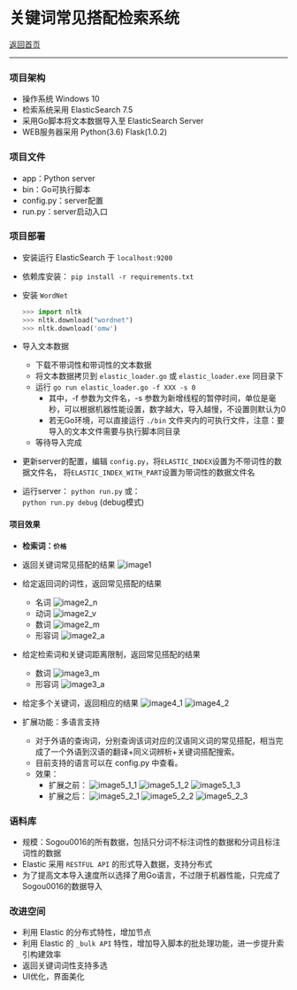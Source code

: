 # 关键词常见搭配检索系统
[返回首页](https://desperadoadil.github.io/)  

---

### 项目架构
- 操作系统 Windows 10
- 检索系统采用 ElasticSearch 7.5
- 采用Go脚本将文本数据导入至 ElasticSearch Server
- WEB服务器采用 Python(3.6) Flask(1.0.2)


### 项目文件
- app：Python server
- bin：Go可执行脚本
- config.py：server配置
- run.py：server启动入口


### 项目部署
- 安装运行 ElasticSearch 于 `localhost:9200`

- 依赖库安装：
    `pip install -r requirements.txt`

- 安装 `WordNet`
    ```python
    >>> import nltk
    >>> nltk.download("wordnet")
    >>> nltk.download('omw')
    ```

- 导入文本数据
    - 下载不带词性和带词性的文本数据
    - 将文本数据拷贝到 `elastic_loader.go` 或 `elastic_loader.exe` 同目录下
    - 运行 `go run elastic_loader.go -f XXX -s 0`
        - 其中，-f 参数为文件名，-s 参数为新增线程的暂停时间，单位是毫秒，可以根据机器性能设置，数字越大，导入越慢，不设置则默认为0
        - 若无Go环境，可以直接运行 `./bin` 文件夹内的可执行文件，注意：要导入的文本文件需要与执行脚本同目录
    - 等待导入完成

- 更新server的配置，编辑 `config.py`，将`ELASTIC_INDEX`设置为不带词性的数据文件名，
将`ELASTIC_INDEX_WITH_PART`设置为带词性的数据文件名

- 运行server：
    `python run.py` 或：  
    `python run.py debug` (debug模式)  


#### 项目效果
- **检索词：`价格`**
- 返回关键词常见搭配的结果
    ![image1](./img/1.jpg)

- 给定返回词的词性，返回常见搭配的结果
    - 名词
        ![image2_n](./img/2_n.jpg)
    - 动词
        ![image2_v](./img/2_v.jpg)
    - 数词
        ![image2_m](./img/2_m.jpg)
    - 形容词
        ![image2_a](./img/2_a.jpg)

- 给定检索词和关键词距离限制，返回常见搭配的结果
    - 数词
        ![image3_m](./img/3_m.jpg)
    - 形容词
        ![image3_a](./img/3_a.jpg)

- 给定多个关键词，返回相应的结果
    ![image4_1](./img/4_1.jpg)
    ![image4_2](./img/4_2.jpg)

- 扩展功能：多语言支持
    - 对于外语的查询词，分别查询该词对应的汉语同义词的常见搭配，相当完成了一个外语到汉语的翻译+同义词辨析+关键词搭配搜索。
    - 目前支持的语言可以在 config.py 中查看。
    - 效果：
        - 扩展之前：
            ![image5_1_1](./img/5_1_1.jpg)
            ![image5_1_2](./img/5_1_2.jpg)
            ![image5_1_3](./img/5_1_3.jpg)
        - 扩展之后：
            ![image5_2_1](./img/5_2_1.jpg)
            ![image5_2_2](./img/5_2_2.jpg)
            ![image5_2_3](./img/5_2_3.jpg)



### 语料库
- 规模：Sogou0016的所有数据，包括只分词不标注词性的数据和分词且标注词性的数据
- Elastic 采用 `RESTFUL API` 的形式导入数据，支持分布式
- 为了提高文本导入速度所以选择了用Go语言，不过限于机器性能，只完成了Sogou0016的数据导入

### 改进空间
- 利用 Elastic 的分布式特性，增加节点
- 利用 Elastic 的 `_bulk API` 特性，增加导入脚本的批处理功能，进一步提升索引构建效率
- 返回关键词词性支持多选
- UI优化，界面美化
